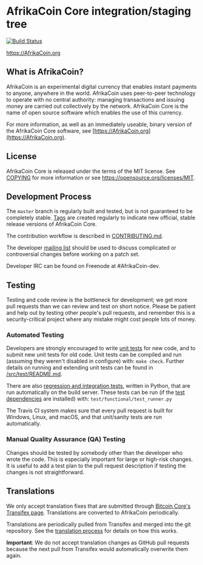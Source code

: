 AfrikaCoin Core integration/staging tree
=====================================

[![Build Status](https://travis-ci.org/AfrikaCoin-project/AfrikaCoin.svg?branch=master)](https://travis-ci.org/AfrikaCoin-project/AfrikaCoin)

https://AfrikaCoin.org

What is AfrikaCoin?
----------------

AfrikaCoin is an experimental digital currency that enables instant payments to
anyone, anywhere in the world. AfrikaCoin uses peer-to-peer technology to operate
with no central authority: managing transactions and issuing money are carried
out collectively by the network. AfrikaCoin Core is the name of open source
software which enables the use of this currency.

For more information, as well as an immediately useable, binary version of
the AfrikaCoin Core software, see [https://AfrikaCoin.org](https://AfrikaCoin.org).

License
-------

AfrikaCoin Core is released under the terms of the MIT license. See [COPYING](COPYING) for more
information or see https://opensource.org/licenses/MIT.

Development Process
-------------------

The `master` branch is regularly built and tested, but is not guaranteed to be
completely stable. [Tags](https://github.com/AfrikaCoin-project/AfrikaCoin/tags) are created
regularly to indicate new official, stable release versions of AfrikaCoin Core.

The contribution workflow is described in [CONTRIBUTING.md](CONTRIBUTING.md).

The developer [mailing list](https://groups.google.com/forum/#!forum/AfrikaCoin-dev)
should be used to discuss complicated or controversial changes before working
on a patch set.

Developer IRC can be found on Freenode at #AfrikaCoin-dev.

Testing
-------

Testing and code review is the bottleneck for development; we get more pull
requests than we can review and test on short notice. Please be patient and help out by testing
other people's pull requests, and remember this is a security-critical project where any mistake might cost people
lots of money.

### Automated Testing

Developers are strongly encouraged to write [unit tests](src/test/README.md) for new code, and to
submit new unit tests for old code. Unit tests can be compiled and run
(assuming they weren't disabled in configure) with: `make check`. Further details on running
and extending unit tests can be found in [/src/test/README.md](/src/test/README.md).

There are also [regression and integration tests](/test), written
in Python, that are run automatically on the build server.
These tests can be run (if the [test dependencies](/test) are installed) with: `test/functional/test_runner.py`

The Travis CI system makes sure that every pull request is built for Windows, Linux, and macOS, and that unit/sanity tests are run automatically.

### Manual Quality Assurance (QA) Testing

Changes should be tested by somebody other than the developer who wrote the
code. This is especially important for large or high-risk changes. It is useful
to add a test plan to the pull request description if testing the changes is
not straightforward.

Translations
------------

We only accept translation fixes that are submitted through [Bitcoin Core's Transifex page](https://www.transifex.com/projects/p/bitcoin/).
Translations are converted to AfrikaCoin periodically.

Translations are periodically pulled from Transifex and merged into the git repository. See the
[translation process](doc/translation_process.md) for details on how this works.

**Important**: We do not accept translation changes as GitHub pull requests because the next
pull from Transifex would automatically overwrite them again.
